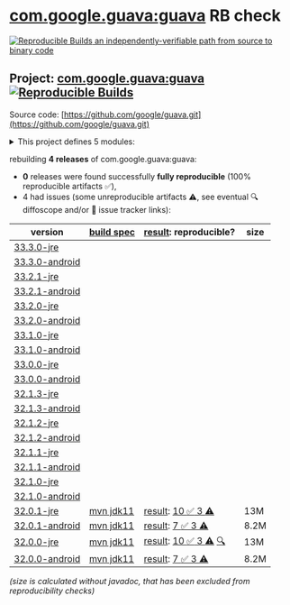 [com.google.guava:guava](https://central.sonatype.com/artifact/com.google.guava/guava/versions) RB check
=======

[![Reproducible Builds](https://reproducible-builds.org/images/logos/rb.svg) an independently-verifiable path from source to binary code](https://reproducible-builds.org/)

## Project: [com.google.guava:guava](https://central.sonatype.com/artifact/com.google.guava/guava/versions) [![Reproducible Builds](https://img.shields.io/endpoint?url=https://raw.githubusercontent.com/jvm-repo-rebuild/reproducible-central/master/content/com/google/guava/badge.json)](https://github.com/jvm-repo-rebuild/reproducible-central/blob/master/content/com/google/guava/README.md)

Source code: [https://github.com/google/guava.git](https://github.com/google/guava.git)

<details><summary>This project defines 5 modules:</summary>

* [com.google.guava:guava](https://central.sonatype.com/artifact/com.google.guava/guava/overview)
* [com.google.guava:guava-bom](https://central.sonatype.com/artifact/com.google.guava/guava-bom/overview)
* [com.google.guava:guava-gwt](https://central.sonatype.com/artifact/com.google.guava/guava-gwt/overview)
* [com.google.guava:guava-parent](https://central.sonatype.com/artifact/com.google.guava/guava-parent/overview)
* [com.google.guava:guava-testlib](https://central.sonatype.com/artifact/com.google.guava/guava-testlib/overview)
</details>

rebuilding **4 releases** of com.google.guava:guava:
- **0** releases were found successfully **fully reproducible** (100% reproducible artifacts :white_check_mark:),
- 4 had issues (some unreproducible artifacts :warning:, see eventual :mag: diffoscope and/or :memo: issue tracker links):

| version | [build spec](/BUILDSPEC.md) | [result](https://reproducible-builds.org/docs/jvm/): reproducible? | size |
| -- | --------- | ------ | -- |
| [33.3.0-jre](https://central.sonatype.com/artifact/com.google.guava/guava/33.3.0-jre/pom) | | | |
| [33.3.0-android](https://central.sonatype.com/artifact/com.google.guava/guava/33.3.0-android/pom) | | | |
| [33.2.1-jre](https://central.sonatype.com/artifact/com.google.guava/guava/33.2.1-jre/pom) | | | |
| [33.2.1-android](https://central.sonatype.com/artifact/com.google.guava/guava/33.2.1-android/pom) | | | |
| [33.2.0-jre](https://central.sonatype.com/artifact/com.google.guava/guava/33.2.0-jre/pom) | | | |
| [33.2.0-android](https://central.sonatype.com/artifact/com.google.guava/guava/33.2.0-android/pom) | | | |
| [33.1.0-jre](https://central.sonatype.com/artifact/com.google.guava/guava/33.1.0-jre/pom) | | | |
| [33.1.0-android](https://central.sonatype.com/artifact/com.google.guava/guava/33.1.0-android/pom) | | | |
| [33.0.0-jre](https://central.sonatype.com/artifact/com.google.guava/guava/33.0.0-jre/pom) | | | |
| [33.0.0-android](https://central.sonatype.com/artifact/com.google.guava/guava/33.0.0-android/pom) | | | |
| [32.1.3-jre](https://central.sonatype.com/artifact/com.google.guava/guava/32.1.3-jre/pom) | | | |
| [32.1.3-android](https://central.sonatype.com/artifact/com.google.guava/guava/32.1.3-android/pom) | | | |
| [32.1.2-jre](https://central.sonatype.com/artifact/com.google.guava/guava/32.1.2-jre/pom) | | | |
| [32.1.2-android](https://central.sonatype.com/artifact/com.google.guava/guava/32.1.2-android/pom) | | | |
| [32.1.1-jre](https://central.sonatype.com/artifact/com.google.guava/guava/32.1.1-jre/pom) | | | |
| [32.1.1-android](https://central.sonatype.com/artifact/com.google.guava/guava/32.1.1-android/pom) | | | |
| [32.1.0-jre](https://central.sonatype.com/artifact/com.google.guava/guava/32.1.0-jre/pom) | | | |
| [32.1.0-android](https://central.sonatype.com/artifact/com.google.guava/guava/32.1.0-android/pom) | | | |
| [32.0.1-jre](https://central.sonatype.com/artifact/com.google.guava/guava/32.0.1-jre/pom) | [mvn jdk11](guava-32.0.1-jre.buildspec) | [result](guava-parent-32.0.1-jre.buildinfo): [10 :white_check_mark:  3 :warning:](guava-parent-32.0.1-jre.buildcompare) | 13M |
| [32.0.1-android](https://central.sonatype.com/artifact/com.google.guava/guava/32.0.1-android/pom) | [mvn jdk11](guava-32.0.1-android.buildspec) | [result](guava-parent-32.0.1-android.buildinfo): [7 :white_check_mark:  3 :warning:](guava-parent-32.0.1-android.buildcompare) | 8.2M |
| [32.0.0-jre](https://central.sonatype.com/artifact/com.google.guava/guava/32.0.0-jre/pom) | [mvn jdk11](guava-32.0.0-jre.buildspec) | [result](guava-parent-32.0.0-jre.buildinfo): [10 :white_check_mark:  3 :warning:](guava-parent-32.0.0-jre.buildcompare) [:mag:](guava-parent-32.0.0-jre.diffoscope) | 13M |
| [32.0.0-android](https://central.sonatype.com/artifact/com.google.guava/guava/32.0.0-android/pom) | [mvn jdk11](guava-32.0.0-android.buildspec) | [result](guava-parent-32.0.0-android.buildinfo): [7 :white_check_mark:  3 :warning:](guava-parent-32.0.0-android.buildcompare) | 8.2M |

<i>(size is calculated without javadoc, that has been excluded from reproducibility checks)</i>

